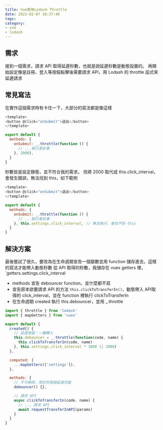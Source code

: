 ```yaml
---
title: Vue使用Lodash Throttle
date: 2022-02-07 10:37:40
tags:
category:
- vue
- lodash
---
```


## 需求
接到一個需求，請求 API 取得延遲秒數，也就是說延遲秒數是動態設置的。
再開始設定像是註冊、登入等按鈕點擊後需要請求 API，用 Lodash 的 throttle 函式來延遲請求

## 常見寫法
在實作這個需求時有卡住一下，大部分的寫法都是像這樣
``` js
<template>
<button @click="onSubmit">送出</button>
</template>

export default {
  methods: {
    onSubmit: _.throttle(function () {
      // ...執行某些事
    }, 2000),
  }
}
```
秒數皆是設定靜態，並不符合我的需求。
但將 2000 取代成 this.click_interval，會發生錯誤，無法找到 this，如下範例
``` js
<template>
<button @click="onSubmit">送出</button>
</template>

export default {
  methods: {
    onSubmit: _.throttle(function () {
      // ...執行某些事
    }, this.settings.click_interval, // 無法執行，會找不到 this
  }
}
```

## 解決方案
最後嘗試了很久，要改為在生命週期宣告一個變數並用 function 儲存進去，這樣的寫法才能帶入動態秒數
從 API 取得的秒數，我儲存在 vuex getters 裡，`getters.settings.click_interval

- methods 宣告 debouncer function，並什麼都不寫
- 宣告原本欲要請求 API 的方法 `this.clickToTransferIn()`，動態帶入 API取得的 click_interval，並在 function 裡執行 clickToTransferIn
- 在生命週期 created 執行 this.debouncer，並用 _.throttle


``` js
import { throttle } from 'lodash'
import { mapGetters } from 'vuex'

export default {
  created() {
    // 延遲按鈕：一鍵轉入
    this.debouncer = _.throttle(function(code, name) {
      this.clickToTransferIn(code, name)
    }, this.settings.click_interval * 1000 || 2000)
  },

  computed: {
    ...mapGetters(['settings']),
  },

  methods: {
    // 不可刪除，用於的按鈕延遲功能
    debouncer() {},

    // 請求 API
    async clickToTransferIn(code, name) {
      // ... 請求 API
      await requestTransferInAPI(params)
    }
  }
}
```

